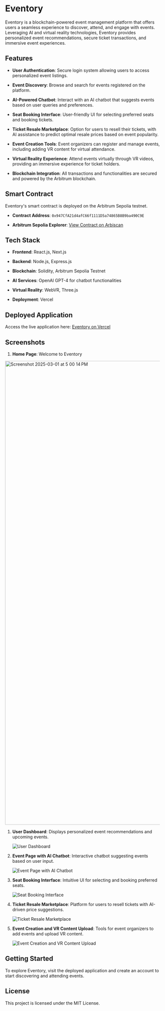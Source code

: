# Eventory

Eventory is a blockchain-powered event management platform that offers users a seamless experience to discover, attend, and engage with events. Leveraging AI and virtual reality technologies, Eventory provides personalized event recommendations, secure ticket transactions, and immersive event experiences.

## Features

- **User Authentication**: Secure login system allowing users to access personalized event listings.

- **Event Discovery**: Browse and search for events registered on the platform.

- **AI-Powered Chatbot**: Interact with an AI chatbot that suggests events based on user queries and preferences.

- **Seat Booking Interface**: User-friendly UI for selecting preferred seats and booking tickets.

- **Ticket Resale Marketplace**: Option for users to resell their tickets, with AI assistance to predict optimal resale prices based on event popularity.

- **Event Creation Tools**: Event organizers can register and manage events, including adding VR content for virtual attendance.

- **Virtual Reality Experience**: Attend events virtually through VR videos, providing an immersive experience for ticket holders.

- **Blockchain Integration**: All transactions and functionalities are secured and powered by the Arbitrum blockchain.

## Smart Contract

Eventory's smart contract is deployed on the Arbitrum Sepolia testnet.

- **Contract Address**: `0x947CfA21d4afC66f1111D5a74865B8B9ba490C9E`

- **Arbitrum Sepolia Explorer**: [View Contract on Arbiscan](https://sepolia.arbiscan.io/address/0x947CfA21d4afC66f1111D5a74865B8B9ba490C9E)

## Tech Stack

- **Frontend**: React.js, Next.js

- **Backend**: Node.js, Express.js

- **Blockchain**: Solidity, Arbitrum Sepolia Testnet

- **AI Services**: OpenAI GPT-4 for chatbot functionalities

- **Virtual Reality**: WebVR, Three.js

- **Deployment**: Vercel

## Deployed Application

Access the live application here: [Eventory on Vercel](https://eventory-sandy.vercel.app/)

## Screenshots

1. **Home Page**: Welcome to Eventory

<img width="1512" alt="Screenshot 2025-03-01 at 5 00 14 PM" src="https://github.com/user-attachments/assets/b3d1cb69-96bb-4f52-9693-65a8f6e3de7d" />

1. **User Dashboard**: Displays personalized event recommendations and upcoming events.

   ![User Dashboard](https://eventory-sandy.vercel.app/screenshots/dashboard.png)

2. **Event Page with AI Chatbot**: Interactive chatbot suggesting events based on user input.

   ![Event Page with AI Chatbot](https://eventory-sandy.vercel.app/screenshots/ai_chatbot.png)

3. **Seat Booking Interface**: Intuitive UI for selecting and booking preferred seats.

   ![Seat Booking Interface](https://eventory-sandy.vercel.app/screenshots/seat_booking.png)

4. **Ticket Resale Marketplace**: Platform for users to resell tickets with AI-driven price suggestions.

   ![Ticket Resale Marketplace](https://eventory-sandy.vercel.app/screenshots/ticket_resale.png)

5. **Event Creation and VR Content Upload**: Tools for event organizers to add events and upload VR content.

   ![Event Creation and VR Content Upload](https://eventory-sandy.vercel.app/screenshots/event_creation.png)

## Getting Started

To explore Eventory, visit the deployed application and create an account to start discovering and attending events.

## License

This project is licensed under the MIT License.
